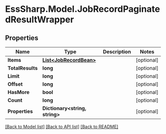 # EssSharp.Model.JobRecordPaginatedResultWrapper

## Properties

Name | Type | Description | Notes
------------ | ------------- | ------------- | -------------
**Items** | [**List&lt;JobRecordBean&gt;**](JobRecordBean.md) |  | [optional] 
**TotalResults** | **long** |  | [optional] 
**Limit** | **long** |  | [optional] 
**Offset** | **long** |  | [optional] 
**HasMore** | **bool** |  | [optional] 
**Count** | **long** |  | [optional] 
**Properties** | **Dictionary&lt;string, string&gt;** |  | [optional] 

[[Back to Model list]](../README.md#documentation-for-models) [[Back to API list]](../README.md#documentation-for-api-endpoints) [[Back to README]](../README.md)

